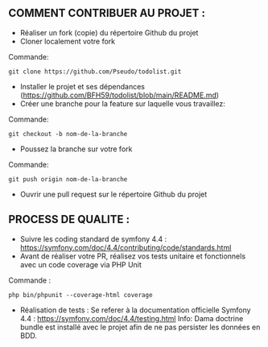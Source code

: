 ## COMMENT CONTRIBUER AU PROJET :

- Réaliser un fork (copie) du répertoire Github du projet
- Cloner localement votre fork

Commande: 
```
git clone https://github.com/Pseudo/todolist.git
```

- Installer le projet et ses dépendances (https://github.com/BFH59/todolist/blob/main/README.md)
- Créer une branche pour la feature sur laquelle vous travaillez:

Commande: 
```
git checkout -b nom-de-la-branche
```
-  Poussez la branche sur votre fork

Commande: 
```
git push origin nom-de-la-branche
```
- Ouvrir une pull request sur le répertoire Github du projet


## PROCESS DE QUALITE :

-  Suivre les coding standard de symfony 4.4 : https://symfony.com/doc/4.4/contributing/code/standards.html
-  Avant de réaliser votre PR, réalisez vos tests unitaire et fonctionnels avec un code coverage via PHP Unit

Commande : 
```
php bin/phpunit --coverage-html coverage
```

- Réalisation de tests : 
Se referer à la documentation officielle Symfony 4.4 : https://symfony.com/doc/4.4/testing.html
	Info: Dama doctrine bundle est installé avec le projet afin de ne pas persister les données en BDD.

